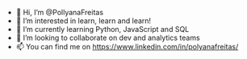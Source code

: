 - 👋 Hi, I’m @PollyanaFreitas
- 👀 I’m interested in learn, learn and learn!
- 🌱 I’m currently learning Python, JavaScript and SQL
- 💞️ I’m looking to collaborate on dev and analytics teams
- 📫 You can find me on https://www.linkedin.com/in/polyanafreitas/ 

<!---
PollyanaFreitas/PollyanaFreitas is a ✨ special ✨ repository because its `README.md` (this file) appears on your GitHub profile.
You can click the Preview link to take a look at your changes.
--->
